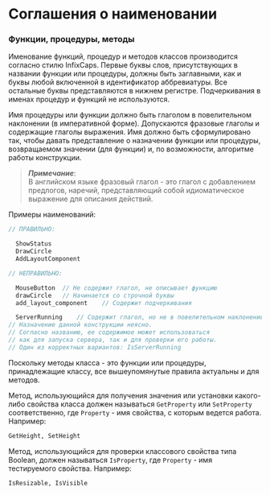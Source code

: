 # Соглашения о наименовании

### Функции, процедуры, методы

Именование функций, процедур и методов классов производится согласно стилю InfixCaps. Первые буквы слов, присутствующих в названии функции или процедуры, должны быть заглавными, как и буквы любой включенной в идентификатор аббревиатуры. Все остальные буквы представляются в нижнем регистре. Подчеркивания в именах процедур и функций не используются.

Имя процедуры или функции должно быть глаголом в повелительном наклонении \(в императивной форме\). Допускаются фразовые глаголы и содержащие глаголы выражения. Имя должно быть сформулировано так, чтобы давать представление о назначении функции или процедуры, возвращаемом значении \(для функции\) и, по возможности, алгоритме работы конструкции.

> _**Примечание**_:  
> В английском языке фразовый глагол - это глагол с добавлением предлогов, наречий, представляющий собой идиоматическое выражение для описания действий.

Примеры наименований:

```Pascal
// ПРАВИЛЬНО:

  ShowStatus
  DrawCircle
  AddLayoutComponent

// НЕПРАВИЛЬНО:

  MouseButton  // Не содержит глагол, не описывает функцию
  drawCircle   // Начинается со строчной буквы
  add_layout_component    // Содержит подчеркивания

  ServerRunning    // Содержит глагол, но не в повелительном наклонении
// Назначение данной конструкции неясно. 
// Согласно названию, ее содержимое может использоваться
// как для запуска сервера, так и для проверки его работы.
// Один из корректных вариантов: IsServerRunning
```

Поскольку методы класса - это функции или процедуры, принадлежащие классу, все вышеупомянутые правила актуальны и для методов.

Метод, использующийся для получения значения или установки какого-либо свойства класса должен называться `GetProperty` или `SetProperty` соответственно, где `Property` - имя свойства, с которым ведется работа. Например:

```Pascal
GetHeight, SetHeight
```

Метод, использующийся для проверки классового свойства типа Boolean, должен называться `IsProperty`, где `Property` - имя тестируемого свойства. Например:

```Pascal
IsResizable, IsVisible
```



